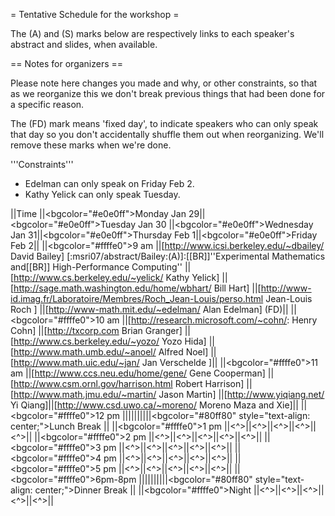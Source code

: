 = Tentative Schedule for the workshop =

The (A) and (S) marks below are respectively links to each speaker's abstract and slides, when available.


== Notes for organizers ==

Please note here changes you made and why, or other constraints, so that as we reorganize this we don't break previous things that had been done for a specific reason.

The (FD) mark means 'fixed day', to indicate speakers who can only speak that day so you don't accidentally shuffle them out when reorganizing.  We'll remove these marks when we're done.


'''Constraints'''

  * Edelman can only speak on Friday Feb 2.
  * Kathy Yelick can only speak Tuesday.


||Time ||<bgcolor="#e0e0ff">Monday Jan 29||<bgcolor="#e0e0ff">Tuesday  Jan 30 ||<bgcolor="#e0e0ff">Wednesday Jan 31||<bgcolor="#e0e0ff">Thursday Feb 1||<bgcolor="#e0e0ff">Friday Feb 2||
||<bgcolor="#ffffe0">9 am ||[http://www.icsi.berkeley.edu/~dbailey/ David Bailey] [:msri07/abstract/Bailey:(A)]:[[BR]]''Experimental Mathematics and[[BR]] High-Performance Computing'' ||[http://www.cs.berkeley.edu/~yelick/ Kathy Yelick] ||[http://sage.math.washington.edu/home/wbhart/ Bill Hart] ||[http://www-id.imag.fr/Laboratoire/Membres/Roch_Jean-Louis/perso.html Jean-Louis Roch ]  ||[http://www-math.mit.edu/~edelman/ Alan Edelman] (FD)||
||<bgcolor="#ffffe0">10 am ||[http://research.microsoft.com/~cohn/: Henry Cohn] ||[http://txcorp.com Brian Granger] ||[http://www.cs.berkeley.edu/~yozo/ Yozo Hida] ||[http://www.math.umb.edu/~anoel/ Alfred Noel] ||[http://www.math.uic.edu/~jan/ Jan Verschelde ]||
||<bgcolor="#ffffe0">11 am ||[http://www.ccs.neu.edu/home/gene/ Gene Cooperman] ||[http://www.csm.ornl.gov/harrison.html Robert Harrison] ||[http://www.math.jmu.edu/~martin/ Jason Martin] ||[http://www.yiqiang.net/ Yi Qiang]||[http://www.csd.uwo.ca/~moreno/ Moreno Maza and Xie]||
||<bgcolor="#ffffe0">12 pm ||||||||||<bgcolor="#80ff80" style="text-align: center;">Lunch Break ||
||<bgcolor="#ffffe0">1 pm ||<^>||<^>||<^>||<^>||<^>||
||<bgcolor="#ffffe0">2 pm ||<^>||<^>||<^>||<^>||<^>||
||<bgcolor="#ffffe0">3 pm ||<^>||<^>||<^>||<^>||<^>||
||<bgcolor="#ffffe0">4 pm ||<^>||<^>||<^>||<^>||<^>||
||<bgcolor="#ffffe0">5 pm ||<^>||<^>||<^>||<^>||<^>||
||<bgcolor="#ffffe0">6pm-8pm ||||||||||<bgcolor="#80ff80" style="text-align: center;">Dinner Break ||
||<bgcolor="#ffffe0">Night ||<^>||<^>||<^>||<^>||<^>||
